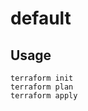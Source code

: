 # default

## Usage
```
terraform init
terraform plan
terraform apply
```

<!-- BEGINNING OF PRE-COMMIT-TERRAFORM DOCS HOOK -->

<!-- END OF PRE-COMMIT-TERRAFORM DOCS HOOK -->
